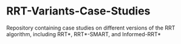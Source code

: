 # RRT-Variants-Case-Studies
Repository containing case studies on different versions of the RRT algorithm, including RRT*, RRT*-SMART, and Informed-RRT*
